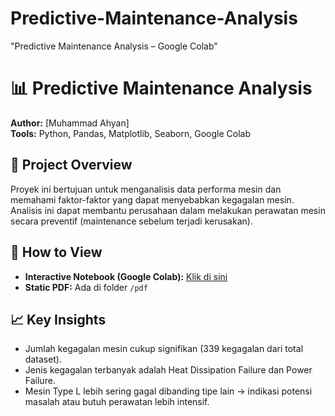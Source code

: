 # Predictive-Maintenance-Analysis
"Predictive Maintenance Analysis – Google Colab"
# 📊 Predictive Maintenance Analysis

**Author:** [Muhammad Ahyan]  
**Tools:** Python, Pandas, Matplotlib, Seaborn, Google Colab

## 📌 Project Overview
Proyek ini bertujuan untuk menganalisis data performa mesin dan memahami faktor-faktor yang dapat menyebabkan kegagalan mesin.
Analisis ini dapat membantu perusahaan dalam melakukan perawatan mesin secara preventif (maintenance sebelum terjadi kerusakan).

## 🚀 How to View
- **Interactive Notebook (Google Colab):** [Klik di sini](https://colab.research.google.com/drive/1ZrIQ5TjdINIc4Dg7E6_YRqodBB4fiz9f?usp=sharing)
- **Static PDF:** Ada di folder `/pdf`

## 📈 Key Insights
- Jumlah kegagalan mesin cukup signifikan (339 kegagalan dari total dataset).
- Jenis kegagalan terbanyak adalah Heat Dissipation Failure dan Power Failure.
- Mesin Type L lebih sering gagal dibanding tipe lain → indikasi potensi masalah atau butuh perawatan lebih intensif.
